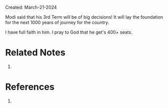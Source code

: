Created: March-21-2024

Modi said that his 3rd Term will be of big decisions! It will lay the foundation for the next 1000 years of journey for the country.

I have full faith in him. I pray to God that he get's 400+ seats.
# Related Notes

1. 
# References

1. 
